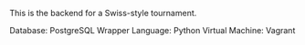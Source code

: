 This is the backend for a Swiss-style tournament.

Database: PostgreSQL
Wrapper Language: Python
Virtual Machine: Vagrant